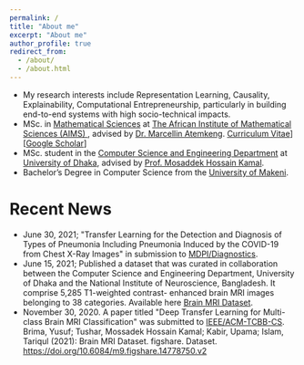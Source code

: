 ```yaml
---
permalink: /
title: "About me"
excerpt: "About me"
author_profile: true
redirect_from:
  - /about/
  - /about.html
---
```


* My research interests include Representation Learning, Causality, Explainability, Computational Entrepreneurship, particularly in building end-to-end systems with high socio-technical impacts.
* MSc. in [Mathematical Sciences](https://cs.du.ac.bd/) at [The African Institute of Mathematical Sciences (AIMS) ](https://www.aims.ac.rw/), advised by [Dr. Marcellin Atemkeng](https://www.ru.ac.za/mathematics/people/staff/marcelatemkeng/#d.en.232420). [Curriculum Vitae](https://github.com/yusufbrima/yusufbrima.github.io/blob/master/files/academic_cv.pdf)] [[Google Scholar](https://scholar.google.com/citations?user=Ixg9n-EAAAAJ&hl=en)]
* MSc. student in the [Computer Science and Engineering Department](https://cs.du.ac.bd/) at [University of Dhaka](https://www.du.ac.bd/), advised by [Prof. Mosaddek Hossain Kamal](http://www.cse.du.ac.bd/profile/?faculty=MHK).
* Bachelor’s Degree in Computer Science from the [University of Makeni](http://www.unimak.edu.sl/).



# Recent News
* June 30, 2021; "Transfer Learning for the Detection and Diagnosis of Types of Pneumonia Including Pneumonia Induced by the COVID-19 from Chest X-Ray Images" in submission to [MDPI/Diagnostics](https://www.preprints.org/manuscript/202107.0548/v1).
* June 15, 2021; Published a dataset that was curated in collaboration between the Computer Science and Engineering Department, University of Dhaka and the National Institute of Neuroscience, Bangladesh. It comprise 5,285 T1-weighted contrast- enhanced brain MRI images belonging to 38 categories. Available here [Brain MRI Dataset](https://doi.org/10.6084/m9.figshare.14778750.v2).
* November 30, 2020. A paper titled "Deep Transfer Learning for Multi-class Brain MRI Classification" was submitted to [IEEE/ACM-TCBB-CS](https://arxiv.org/abs/2106.07333).
Brima, Yusuf; Tushar, Mossadek Hossain Kamal; Kabir, Upama; Islam, Tariqul (2021): Brain MRI Dataset. figshare. Dataset. https://doi.org/10.6084/m9.figshare.14778750.v2
